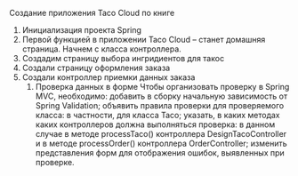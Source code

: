 Создание приложения Taco Cloud по книге 
1. Инициализация проекта Spring
2. Первой функцией в приложении Taco Cloud – станет домашняя
   страница. Начнем с класса контроллера.
3. Создадим страницу выбора ингридиентов для такос
4. Создали страницу оформления заказа
5. Создали контроллер приемки данных заказа
   1. Проверка данных в форме
   Чтобы организовать проверку в Spring MVC, необходимо:
      добавить в сборку начальную зависимость от Spring Validation;
      объявить правила проверки для проверяемого класса: в частности, для класса Taco;
      указать, в каких методах каких контроллеров должна выполняться проверка: в данном случае в методе processTaco() контроллера DesignTacoController и в методе processOrder() контроллера
      OrderController;
   изменить представления форм для отображения ошибок, выявленных при проверке.